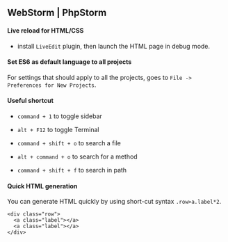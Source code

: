 ## WebStorm | PhpStorm

#### Live reload for HTML/CSS

- install `LiveEdit` plugin, then launch the HTML page in debug mode.

#### Set ES6 as default language to all projects

For settings that should apply to all the projects, goes to `File -> Preferences for New Projects`.

#### Useful shortcut

- `command + 1` to toggle sidebar

- `alt + F12` to toggle Terminal

- `command + shift + o` to search a file

- `alt + command + o` to search for a method

- `command + shift + f` to search in path

#### Quick HTML generation

You can generate HTML quickly by using short-cut syntax `.row>a.label*2`.

```
<div class="row">
  <a class="label"></a>
  <a class="label"></a>
</div>
```
